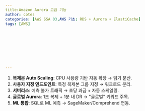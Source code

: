 ```yaml
---
title:Amazon Aurora 고급 기능
author: cotes   
categories: [AWS SSA 03,AWS 기초: RDS + Aurora + ElastiCache]
tags: [AWS]









---
```


1. **복제본 Auto Scaling**: CPU 사용량 기반 자동 확장 → 읽기 분산.
2. **사용자 지정 엔드포인트**: 특정 복제본 그룹 지정 → 워크로드 분리.
3. **서버리스**: 예측 불가 트래픽 → 초당 과금 + 자동 스케일링.
4. **글로벌 Aurora**: 1초 복제 + 1분 내 DR → "글로벌" 키워드 주목.
5. **ML 통합**: SQL로 ML 예측 → SageMaker/Comprehend 연동.